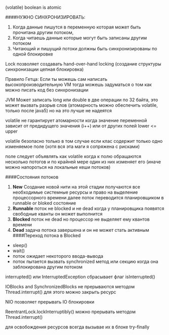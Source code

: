 (volatile) boolean is atomic

####НУЖНО СИНХРОНИЗИРОВАТЬ: 
1. Когда данные пишутся в переменную которая может быть прочитана другим потоком,
2. Когда читаешь данные которые могут быть записаны другим потоком
3. Читающий и пишущий потоки должны быть синхронизированы по одной блокировке

Lock позволяет создавать hand-over-hand locking (создание структуры синхронизации цепная блокировка)

Правило Гетца: Если ты можешь сам написать высокопроизводительную VM тогда можешь задуматься о том как можно писать код без синхронизации

JVM Может записать long или double в две операции по 32 байта, это может вызвать разрыв слов (атомарность можно обеспечить volatile, только после java5) но на это лучше не надеятся

volatile не гарантирует атомарности когда значение переменной зависит от предидущего значения (i++) или от других полей lower <= upper

volatile безопасно только в том случае если клас содержит только одно изменяемое поле (хотя вся эта маги я сопряжена с рисками)

поле следует объявлять как volatile когда к полю обращаются несколько потогов и по крайней мере один из них изменяет его (иначе можно напороться на локальные кеши потоков)

####Состояния потоков
1. **New** Создание новой нити на этой стадии получаются все необходимые системные ресурсы и право на выделение процессорного времени далее поток переводится планировщиком в runnable or bloked состояние
2. **Runnable** поток не blocked и не dead когда у планировщика появятся свободные кванты он может выполнится
3. **Blocked** поток не dead но процессор не выделяет ему квантов времени
4. **Dead** задача потока завершена и он не может стать активным
####Переход потока в Blocked
* sleep()
* wait()
* поток ожидает некоторого ввода-вывода
* поток пытается вызвать synchronized метод или секцию когда она заблокирована другим потоком

interrupted() или InterruptedException сбрасывает флаг isInterrupted()

IOBlocks and SynchronizedBlocks не прерываются методом Thread.interrupt() для этого можно закрыть ресурс

NIO позволяет прерывать IO блокировки 

ReentrantLock.lockInterruptibly() можно прерывать методом Thread.interrupt()

для освобождения ресурсов всегда вызывае их в блоке try-finally


